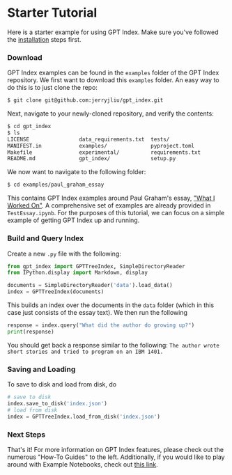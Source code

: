 # Starter Tutorial

Here is a starter example for using GPT Index. Make sure you've followed the [installation](installation.md) steps first.


### Download
GPT Index examples can be found in the `examples` folder of the GPT Index repository. 
We first want to download this `examples` folder. An easy way to do this is to just clone the repo: 

```bash
$ git clone git@github.com:jerryjliu/gpt_index.git
```

Next, navigate to your newly-cloned repository, and verify the contents:

```bash
$ cd gpt_index
$ ls
LICENSE                data_requirements.txt  tests/
MANIFEST.in            examples/              pyproject.toml
Makefile               experimental/          requirements.txt
README.md              gpt_index/             setup.py
```


We now want to navigate to the following folder:
```bash
$ cd examples/paul_graham_essay
```

This contains GPT Index examples around Paul Graham's essay, ["What I Worked On"](http://paulgraham.com/worked.html). A comprehensive set of examples are already provided in `TestEssay.ipynb`. For the purposes of this tutorial, we can focus on a simple example of getting GPT Index up and running.


### Build and Query Index
Create a new `.py` file with the following:

```python
from gpt_index import GPTTreeIndex, SimpleDirectoryReader
from IPython.display import Markdown, display

documents = SimpleDirectoryReader('data').load_data()
index = GPTTreeIndex(documents)
```

This builds an index over the documents in the `data` folder (which in this case just consists of the essay text). We then run the following
```python
response = index.query("What did the author do growing up?")
print(response)
```

You should get back a response similar to the following: `The author wrote short stories and tried to program on an IBM 1401.`

### Saving and Loading

To save to disk and load from disk, do

```python
# save to disk
index.save_to_disk('index.json')
# load from disk
index = GPTTreeIndex.load_from_disk('index.json')
```


### Next Steps

That's it! For more information on GPT Index features, please check out the numerous "How-To Guides" to the left.
Additionally, if you would like to play around with Example Notebooks, check out [this link](/reference/example_notebooks.rst).

